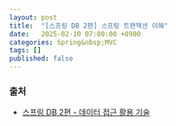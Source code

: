 ```yaml
---
layout: post
title:  "[스프링 DB 2편] 스프링 트랜잭션 이해"
date:   2025-02-10 07:00:00 +0900
categories: Spring&nbsp;MVC
tags: []
published: false
---
```


### 출처

- [스프링 DB 2편 - 데이터 접근 활용 기술](https://www.inflearn.com/course/%EC%8A%A4%ED%94%84%EB%A7%81-db-2)